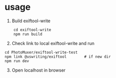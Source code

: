 # usage
1. Build exiftool-write
```
    cd exiftool-write
    npm run build
```

2. Check link to local exiftool-write and run
```
cd PhotoMuxer/exiftool-write-test
npm link @uswriting/exiftool        # if new dir
npm run dev
```

3. Open localhost in browser